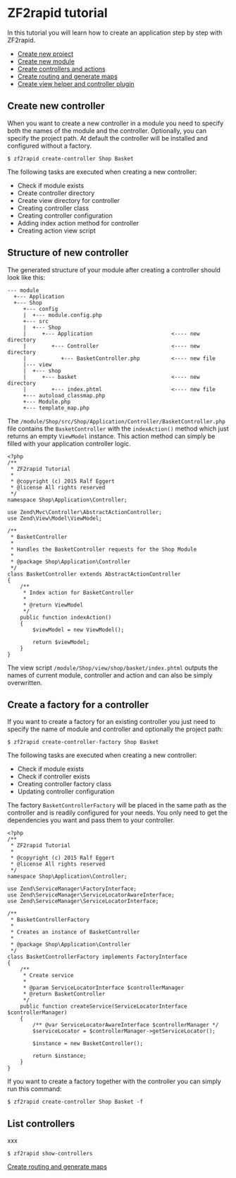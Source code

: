# ZF2rapid tutorial

In this tutorial you will learn how to create an application step by step with
ZF2rapid.

 * [Create new project](tutorial-create-project.md)
 * [Create new module](tutorial-create-module.md)
 * [Create controllers and actions](tutorial-create-controllers-actions.md)
 * [Create routing and generate maps](tutorial-create-routing-maps.md)
 * [Create view helper and controller plugin](tutorial-create-view-helper-controller-plugin.md)

## Create new controller

When you want to create a new controller in a module you need to specify both
the names of the module and the controller. Optionally, you can specify the 
project path. At default the controller will be installed and configured 
without a factory.
 
    $ zf2rapid create-controller Shop Basket

The following tasks are executed when creating a new controller:

 * Check if module exists
 * Create controller directory
 * Create view directory for controller
 * Creating controller class
 * Creating controller configuration
 * Adding index action method for controller
 * Creating action view script
 
## Structure of new controller

The generated structure of your module after creating a controller should look 
like this:

    --- module
      +--- Application
      +--- Shop
         +--- config
         |  +--- module.config.php
         +--- src
         |  +--- Shop
         |     +--- Application                         <---- new directory
         |        +--- Controller                       <---- new directory
         |           +--- BasketController.php          <---- new file
         |--- view
         |  +--- shop
         |     +--- basket                              <---- new directory
         |        +--- index.phtml                      <---- new file
         +--- autoload_classmap.php
         +--- Module.php
         +--- template_map.php
         
The `/module/Shop/src/Shop/Application/Controller/BasketController.php` file 
contains the `BasketController` with the `indexAction()` method which just 
returns an empty `ViewModel` instance. This action method can simply be filled 
with your application controller logic. 

    <?php
    /**
     * ZF2rapid Tutorial
     *
     * @copyright (c) 2015 Ralf Eggert
     * @license All rights reserved
     */
    namespace Shop\Application\Controller;
    
    use Zend\Mvc\Controller\AbstractActionController;
    use Zend\View\Model\ViewModel;
    
    /**
     * BasketController
     *
     * Handles the BasketController requests for the Shop Module
     *
     * @package Shop\Application\Controller
     */
    class BasketController extends AbstractActionController
    {
        /**
         * Index action for BasketController
         *
         * @return ViewModel
         */
        public function indexAction()
        {
            $viewModel = new ViewModel();
    
            return $viewModel;
        }
    }

The view script `/module/Shop/view/shop/basket/index.phtml` outputs the names 
of current module, controller and action and can also be simply overwritten.

## Create a factory for a controller

If you want to create a factory for an existing controller you just need to 
specify the name of module and controller and optionally the project path:

    $ zf2rapid create-controller-factory Shop Basket

The following tasks are executed when creating a new controller:

 * Check if module exists
 * Check if controller exists
 * Creating controller factory class
 * Updating controller configuration

The factory `BasketControllerFactory` will be placed in the same path as the
controller and is readily configured for your needs. You only need to get the 
dependencies you want and pass them to your controller.

    <?php
    /**
     * ZF2rapid Tutorial
     *
     * @copyright (c) 2015 Ralf Eggert
     * @license All rights reserved
     */
    namespace Shop\Application\Controller;
    
    use Zend\ServiceManager\FactoryInterface;
    use Zend\ServiceManager\ServiceLocatorAwareInterface;
    use Zend\ServiceManager\ServiceLocatorInterface;
    
    /**
     * BasketControllerFactory
     *
     * Creates an instance of BasketController
     *
     * @package Shop\Application\Controller
     */
    class BasketControllerFactory implements FactoryInterface
    {
        /**
         * Create service
         *
         * @param ServiceLocatorInterface $controllerManager
         * @return BasketController
         */
        public function createService(ServiceLocatorInterface $controllerManager)
        {
            /** @var ServiceLocatorAwareInterface $controllerManager */
            $serviceLocator = $controllerManager->getServiceLocator();
    
            $instance = new BasketController();
    
            return $instance;
        }
    }

If you want to create a factory together with the controller you can simply run 
this command: 

    $ zf2rapid create-controller Shop Basket -f

## List controllers

xxx
 
    $ zf2rapid show-controllers
 
[Create routing and generate maps](tutorial-create-routing-maps.md)

